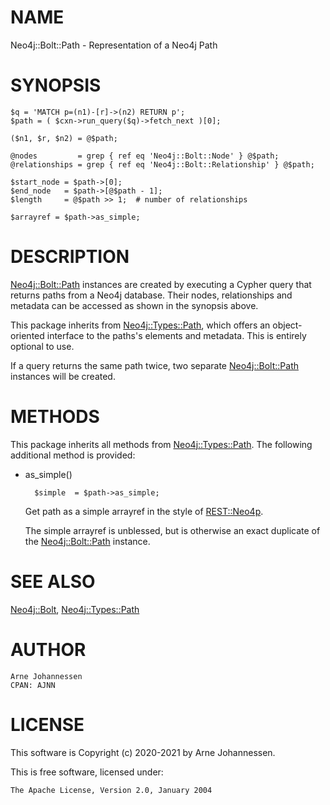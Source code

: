 # NAME

Neo4j::Bolt::Path - Representation of a Neo4j Path

# SYNOPSIS

    $q = 'MATCH p=(n1)-[r]->(n2) RETURN p';
    $path = ( $cxn->run_query($q)->fetch_next )[0];
    
    ($n1, $r, $n2) = @$path;
    
    @nodes         = grep { ref eq 'Neo4j::Bolt::Node' } @$path;
    @relationships = grep { ref eq 'Neo4j::Bolt::Relationship' } @$path;
    
    $start_node = $path->[0];
    $end_node   = $path->[@$path - 1];
    $length     = @$path >> 1;  # number of relationships
    
    $arrayref = $path->as_simple;

# DESCRIPTION

[Neo4j::Bolt::Path](/lib/Neo4j/Bolt/Path.md) instances are created by executing
a Cypher query that returns paths from a Neo4j database.
Their nodes, relationships and metadata can be accessed
as shown in the synopsis above.

This package inherits from [Neo4j::Types::Path](https://metacpan.org/pod/Neo4j::Types::Path), which
offers an object-oriented interface to the paths's
elements and metadata. This is entirely optional to use.

If a query returns the same path twice, two separate
[Neo4j::Bolt::Path](/lib/Neo4j/Bolt/Path.md) instances will be created.

# METHODS

This package inherits all methods from [Neo4j::Types::Path](https://metacpan.org/pod/Neo4j::Types::Path).
The following additional method is provided:

- as\_simple()

        $simple  = $path->as_simple;

    Get path as a simple arrayref in the style of [REST::Neo4p](https://metacpan.org/pod/REST::Neo4p).

    The simple arrayref is unblessed, but is otherwise an exact duplicate
    of the [Neo4j::Bolt::Path](/lib/Neo4j/Bolt/Path.md) instance.

# SEE ALSO

[Neo4j::Bolt](/lib/Neo4j/Bolt.md), [Neo4j::Types::Path](https://metacpan.org/pod/Neo4j::Types::Path)

# AUTHOR

    Arne Johannessen
    CPAN: AJNN

# LICENSE

This software is Copyright (c) 2020-2021 by Arne Johannessen.

This is free software, licensed under:

    The Apache License, Version 2.0, January 2004

